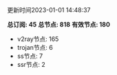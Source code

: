 更新时间2023-01-01 14:48:37

**总订阅: 45**
**总节点: 818**
**有效节点: 180**
- v2ray节点: 165
- trojan节点: 6
- ss节点: 7
- ssr节点: 2
